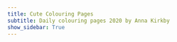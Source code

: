 ```yaml
---
title: Cute Colouring Pages
subtitle: Daily colouring pages 2020 by Anna Kirkby
show_sidebar: True
---
```


